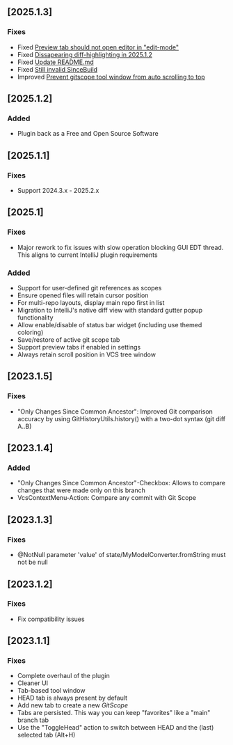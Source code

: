 ## [2025.1.3]

### Fixes

- Fixed [Preview tab should not open editor in "edit-mode"](https://github.com/comod/git-scope-pro/issues/53)
- Fixed [Dissapearing diff-highlighting in 2025.1.2 ](https://github.com/comod/git-scope-pro/issues/52)
- Fixed [Update README.md](https://github.com/comod/git-scope-pro/issues/50)
- Fixed [Still invalid SinceBuild](https://github.com/comod/git-scope-pro/issues/30)
- Improved [Prevent gitscope tool window from auto scrolling to top](https://github.com/comod/git-scope-pro/issues/33)

## [2025.1.2]

### Added

- Plugin back as a Free and Open Source Software

## [2025.1.1]

### Fixes

- Support 2024.3.x - 2025.2.x

## [2025.1]

### Fixes

- Major rework to fix issues with slow operation blocking GUI EDT thread. This aligns to current IntelliJ plugin
  requirements

### Added

- Support for user-defined git references as scopes
- Ensure opened files will retain cursor position
- For multi-repo layouts, display main repo first in list
- Migration to IntelliJ's native diff view with standard gutter popup functionality
- Allow enable/disable of status bar widget (including use themed coloring)
- Save/restore of active git scope tab
- Support preview tabs if enabled in settings
- Always retain scroll position in VCS tree window

## [2023.1.5]

### Fixes

- "Only Changes Since Common Ancestor": Improved Git comparison accuracy by using GitHistoryUtils.history() with a
  two-dot syntax (git diff A..B)

## [2023.1.4]

### Added

- "Only Changes Since Common Ancestor"-Checkbox: Allows to compare changes that were made only on this branch
- VcsContextMenu-Action: Compare any commit with Git Scope

## [2023.1.3]

### Fixes

- @NotNull parameter 'value' of state/MyModelConverter.fromString must not be null

## [2023.1.2]

### Fixes

- Fix compatibility issues

## [2023.1.1]

### Fixes

- Complete overhaul of the plugin
- Cleaner UI
- Tab-based tool window
- HEAD tab is always present by default
- Add new tab to create a new *GitScope*
- Tabs are persisted. This way you can keep "favorites" like a "main" branch tab
- Use the "ToggleHead" action to switch between HEAD and the (last) selected tab (Alt+H)
